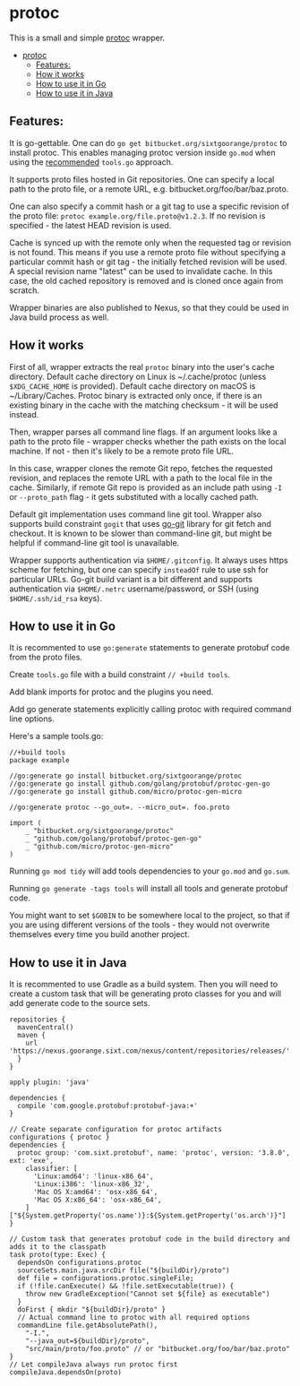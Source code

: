 # protoc

This is a small and simple [protoc][protoc] wrapper.

- [protoc](#protoc)
  * [Features:](#markdown-header-features-)
  * [How it works](#markdown-header-how-it-works)
  * [How to use it in Go](#markdown-header-how-to-use-it-in-go)
  * [How to use it in Java](#markdown-header-how-to-use-it-in-java)

## Features:

It is go-gettable. One can do `go get bitbucket.org/sixtgoorange/protoc` to
install protoc. This enables managing protoc version inside `go.mod` when using
the [recommended][tools-go] `tools.go` approach.

It supports proto files hosted in Git repositories. One can specify a local
path to the proto file, or a remote URL, e.g. bitbucket.org/foo/bar/baz.proto.

One can also specify a commit hash or a git tag to use a specific revision of
the proto file: `protoc example.org/file.proto@v1.2.3`. If no revision is
specified - the latest HEAD revision is used.

Cache is synced up with the remote only when the requested tag or revision is
not found. This means if you use a remote proto file without specifying a
particular commit hash or git tag - the initially fetched revision will be used.
A special revision name "latest" can be used to invalidate cache. In this case,
the old cached repository is removed and is cloned once again from scratch.

Wrapper binaries are also published to Nexus, so that they could be used in
Java build process as well.

## How it works

First of all, wrapper extracts the real `protoc` binary into the user's cache
directory. Default cache directory on Linux is ~/.cache/protoc (unless
`$XDG_CACHE_HOME` is provided). Default cache directory on macOS is
~/Library/Caches. Protoc binary is extracted only once, if there is an existing
binary in the cache with the matching checksum - it will be used instead.

Then, wrapper parses all command line flags. If an argument looks like a path
to the proto file - wrapper checks whether the path exists on the local
machine. If not - then it's likely to be a remote proto file URL.

In this case, wrapper clones the remote Git repo, fetches the requested
revision, and replaces the remote URL with a path to the local file in the
cache. Similarly, if remote Git repo is provided as an include path using `-I`
or `--proto_path` flag - it gets substituted with a locally cached path.

Default git implementation uses command line git tool. Wrapper also supports
build constraint `gogit` that uses [go-git][go-git] library for git fetch and
checkout. It is known to be slower than command-line git, but might be helpful
if command-line git tool is unavailable.

Wrapper supports authentication via `$HOME/.gitconfig`. It always uses https
scheme for fetching, but one can specify `insteadOf` rule to use ssh for
particular URLs. Go-git build variant is a bit different and supports
authentication via `$HOME/.netrc` username/password, or SSH (using
`$HOME/.ssh/id_rsa` keys).

## How to use it in Go

It is recommented to use `go:generate` statements to generate protobuf code
from the proto files.

Create `tools.go` file with a build constraint `// +build tools`.

Add blank imports for protoc and the plugins you need.

Add go generate statements explicitly calling protoc with required command line
options.

Here's a sample tools.go:

```
//+build tools
package example

//go:generate go install bitbucket.org/sixtgoorange/protoc
//go:generate go install github.com/golang/protobuf/protoc-gen-go
//go:generate go install github.com/micro/protoc-gen-micro

//go:generate protoc --go_out=. --micro_out=. foo.proto

import (
	_ "bitbucket.org/sixtgoorange/protoc"
	_ "github.com/golang/protobuf/protoc-gen-go"
	_ "github.com/micro/protoc-gen-micro"
)
```

Running `go mod tidy` will add tools dependencies to your `go.mod` and `go.sum`.

Running `go generate -tags tools` will install all tools and generate protobuf
code.

You might want to set `$GOBIN` to be somewhere local to the project, so that if
you are using different versions of the tools - they would not overwrite
themselves every time you build another project.

## How to use it in Java

It is recommented to use Gradle as a build system. Then you will need to create
a custom task that will be generating proto classes for you and will add
generate code to the source sets.

```
repositories {
  mavenCentral()
  maven {
    url 'https://nexus.goorange.sixt.com/nexus/content/repositories/releases/'
  }
}

apply plugin: 'java'

dependencies {
  compile 'com.google.protobuf:protobuf-java:+'
}

// Create separate configuration for protoc artifacts
configurations { protoc }
dependencies {
  protoc group: 'com.sixt.protobuf', name: 'protoc', version: '3.8.0', ext: 'exe',
    classifier: [
      'Linux:amd64': 'linux-x86_64',
      'Linux:i386': 'linux-x86_32',
      'Mac OS X:amd64': 'osx-x86_64',
      'Mac OS X:x86_64': 'osx-x86_64',
    ]["${System.getProperty('os.name')}:${System.getProperty('os.arch')}"]
}

// Custom task that generates protobuf code in the build directory and adds it to the classpath
task proto(type: Exec) {
  dependsOn configurations.protoc
  sourceSets.main.java.srcDir file("${buildDir}/proto")
  def file = configurations.protoc.singleFile;
  if (!file.canExecute() && !file.setExecutable(true)) {
    throw new GradleException("Cannot set ${file} as executable")
  }
  doFirst { mkdir "${buildDir}/proto" }
  // Actual command line to protoc with all required options
  commandLine file.getAbsolutePath(),
    "-I.",
    "--java_out=${buildDir}/proto",
    "src/main/proto/foo.proto" // or "bitbucket.org/foo/bar/baz.proto"
}
// Let compileJava always run protoc first
compileJava.dependsOn(proto)
```

[protoc]: https://github.com/protocolbuffers/protobuf/tree/master/src
[tools-go]: https://golang.org/wiki/Modules#how-can-i-track-tool-dependencies-for-a-module]
[go-git]: https://github.com/src-d/go-git
